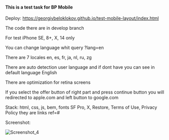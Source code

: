 #### This is a test task for BP Mobile

Deploy:  https://georgiybeloklokov.github.io/test-mobile-layout/index.html

The code there are in develop branch 

For test iPhone SE, 8+, X, 14 only

You can change language whit query ?lang=en

There are 7 locales en, es, fr, ja, nl, ru, zg

There are auto detection user language and if dont have you can see in default language English

There are optimization for retina screens

If you select the offer button  of right part and press continue button you will redirected to apple.com and left button to google.com

Stack: html, css, js, bem, fonts  SF Pro,  X, Restore, Terms of Use, Privacy Policy they are links ref=#

Screenshot:

![Screenshot_4](https://user-images.githubusercontent.com/77876368/226343876-62a76f67-7c26-4881-9411-192742ff0b35.jpg)
